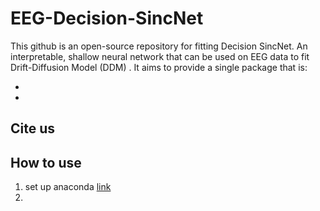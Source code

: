 # EEG-Decision-SincNet

This github is an open-source repository for fitting Decision SincNet. An interpretable, shallow neural network that can be used on EEG data to 
fit Drift-Diffusion Model (DDM)
.
It aims to provide a single package that is:

* 
*



## Cite us


## How to use

1. set up anaconda [link](https://docs.anaconda.com/anaconda/install/)  
2. 







